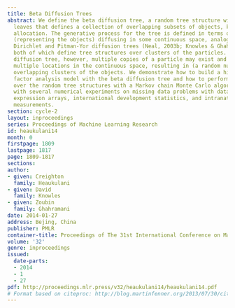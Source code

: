 ```yaml
---
title: Beta Diffusion Trees
abstract: We define the beta diffusion tree, a random tree structure with a set of
  leaves that defines a collection of overlapping subsets of objects, known as a feature
  allocation. The generative process for the tree is defined in terms of particles
  (representing the objects) diffusing in some continuous space, analogously to the
  Dirichlet and Pitman-Yor diffusion trees (Neal, 2003b; Knowles & Ghahramani, 2011),
  both of which define tree structures over clusters of the particles. With the beta
  diffusion tree, however, multiple copies of a particle may exist and diffuse to
  multiple locations in the continuous space, resulting in (a random number of) possibly
  overlapping clusters of the objects. We demonstrate how to build a hierarchically-clustered
  factor analysis model with the beta diffusion tree and how to perform inference
  over the random tree structures with a Markov chain Monte Carlo algorithm. We conclude
  with several numerical experiments on missing data problems with data sets of gene
  expression arrays, international development statistics, and intranational socioeconomic
  measurements.
section: cycle-2
layout: inproceedings
series: Proceedings of Machine Learning Research
id: heaukulani14
month: 0
firstpage: 1809
lastpage: 1817
page: 1809-1817
sections: 
author:
- given: Creighton
  family: Heaukulani
- given: David
  family: Knowles
- given: Zoubin
  family: Ghahramani
date: 2014-01-27
address: Bejing, China
publisher: PMLR
container-title: Proceedings of The 31st International Conference on Machine Learning
volume: '32'
genre: inproceedings
issued:
  date-parts:
  - 2014
  - 1
  - 27
pdf: http://proceedings.mlr.press/v32/heaukulani14/heaukulani14.pdf
# Format based on citeproc: http://blog.martinfenner.org/2013/07/30/citeproc-yaml-for-bibliographies/
---
```

